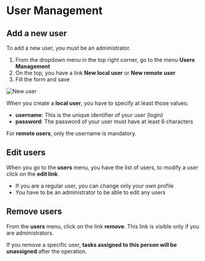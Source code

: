 User Management
===============

Add a new user
--------------

To add a new user, you must be an administrator.

1. From the dropdown menu in the top right corner, go to the menu **Users Management**
2. On the top, you have a link **New local user** or **New remote user**
3. Fill the form and save

![New user](screenshots/new-user.png)

When you create a **local user**, you have to specify at least those values:

- **username**: This is the unique identifier of your user (login)
- **password**: The password of your user must have at least 6 characters

For **remote users**, only the username is mandatory.

Edit users
----------

When you go to the **users** menu, you have the list of users, to modify a user click on the **edit link**.

- If you are a regular user, you can change only your own profile
- You have to be an administrator to be able to edit any users

Remove users
------------

From the **users** menu, click on the link **remove**. This link is visible only if you are administrators.

If you remove a specific user, **tasks assigned to this person will be unassigned** after the operation.
